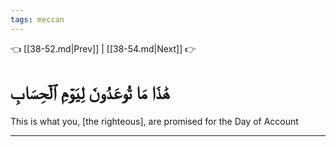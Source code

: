 ```yaml
---
tags: meccan
---
```


👈 [[38-52.md|Prev]] | [[38-54.md|Next]] 👉

# هَٰذَا مَا تُوعَدُونَ لِيَوۡمِ ٱلۡحِسَابِ

This is what you, [the righteous], are promised for the Day of Account

---

